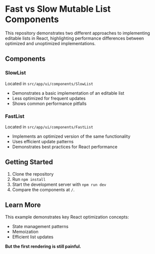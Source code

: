 # Fast vs Slow Mutable List Components

This repository demonstrates two different approaches to implementing editable lists in React, highlighting performance differences between optimized and unoptimized implementations.

## Components

### SlowList

Located in `src/app/ui/components/SlowList`

- Demonstrates a basic implementation of an editable list
- Less optimized for frequent updates
- Shows common performance pitfalls

### FastList

Located in `src/app/ui/components/FastList`

- Implements an optimized version of the same functionality
- Uses efficient update patterns
- Demonstrates best practices for React performance

## Getting Started

1. Clone the repository
2. Run `npm install`
3. Start the development server with `npm run dev`
4. Compare the components at `/`.

## Learn More

This example demonstrates key React optimization concepts:

- State management patterns
- Memoization
- Efficient list updates

**But the first rendering is still painful.**
